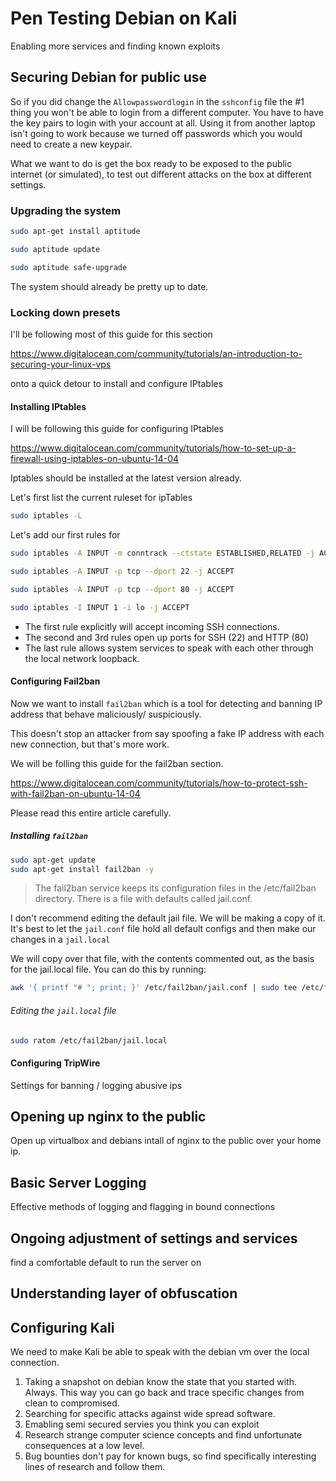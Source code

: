 # Pen Testing Debian on Kali

Enabling more services and finding known exploits

## Securing Debian for public use

So if you did change the `Allowpasswordlogin` in the `sshconfig` file the #1 thing you won't be able to login from a different computer. You have to have the key pairs to login with your account at all. Using it from another laptop isn't going to work because we turned off passwords which you would need to create a new keypair. 

What we want to do is get the box ready to be exposed to the public internet (or simulated), to test out different attacks on the box at different settings.

### Upgrading the system

```bash
sudo apt-get install aptitude

sudo aptitude update

sudo aptitude safe-upgrade
```

The system should already be pretty up to date.

### Locking down presets

I'll be following most of this guide for this section

<https://www.digitalocean.com/community/tutorials/an-introduction-to-securing-your-linux-vps>

onto a quick detour to install and configure IPtables

#### Installing IPtables

I will be following this guide for configuring IPtables

<https://www.digitalocean.com/community/tutorials/how-to-set-up-a-firewall-using-iptables-on-ubuntu-14-04>

Iptables should be installed at the latest version already.

Let's first list the current ruleset for ipTables

```bash
sudo iptables -L
```

Let's add our first rules for 

```bash
sudo iptables -A INPUT -m conntrack --ctstate ESTABLISHED,RELATED -j ACCEPT

sudo iptables -A INPUT -p tcp --dport 22 -j ACCEPT

sudo iptables -A INPUT -p tcp --dport 80 -j ACCEPT

sudo iptables -I INPUT 1 -i lo -j ACCEPT
```

-   The first rule explicitly will accept incoming SSH connections. 
-   The second and 3rd rules open up ports for SSH (22) and HTTP (80)
-   The last rule allows system services to speak with each other through the local network loopback.

#### Configuring Fail2ban

Now we want to install `fail2ban` which is a tool for detecting and banning IP address that behave maliciously/ suspiciously.

This doesn't stop an attacker from say spoofing a fake IP address with each new connection, but that's more work. 

We will be folling this guide for the fail2ban section.

<https://www.digitalocean.com/community/tutorials/how-to-protect-ssh-with-fail2ban-on-ubuntu-14-04>

Please read this entire article carefully.

##### Installing `fail2ban`

```bash
sudo apt-get update
sudo apt-get install fail2ban -y
```

> The fail2ban service keeps its configuration files in the /etc/fail2ban directory. There is a file with defaults called jail.conf.

I don't recommend editing the default jail file. We will be making a copy of it. It's best to let the `jail.conf` file hold all default configs and then make our changes in a `jail.local`

We will copy over that file, with the contents commented out, as the basis for the jail.local file. You can do this by running:

```bash
awk '{ printf "# "; print; }' /etc/fail2ban/jail.conf | sudo tee /etc/fail2ban/jail.local
```

###### Editing the `jail.local` file

```bash
sudo ratom /etc/fail2ban/jail.local
```

#### Configuring TripWire

Settings for banning / logging abusive ips

## Opening up nginx to the public

Open up virtualbox and debians intall of nginx to the public over your home ip.

## Basic Server Logging

Effective methods of logging and flagging in bound connections

## Ongoing adjustment of settings and services

find a comfortable default to run the server on

## Understanding layer of obfuscation

## Configuring Kali

We need to make Kali be able to speak with the debian vm over the local connection.

1.  Taking a snapshot on debian know the state that you started with. Always. This way you can go back and trace specific changes from clean to compromised.
2.  Searching for specific attacks against wide spread software.
3.  Emabling semi secured servies you think you can exploit
4.  Research strange computer science concepts and find unfortunate consequences at a low level.
5.  Bug bounties don't pay for known bugs, so find specifically interesting lines of research and follow them.
